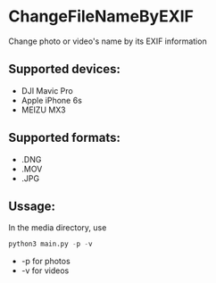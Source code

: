 # ChangeFileNameByEXIF
Change photo or video's name by its EXIF information
## Supported devices:
- DJI Mavic Pro
- Apple iPhone 6s
- MEIZU MX3
## Supported formats:
- .DNG
- .MOV
- .JPG
## Ussage:
In the media directory, use
```python
python3 main.py -p -v
```
- -p for photos
- -v for videos
